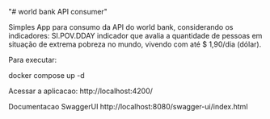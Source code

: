 "# world bank API consumer" 

Simples App para consumo da API do world bank, considerando os indicadores:
SI.POV.DDAY
indicador que avalia a quantidade de pessoas em situação de extrema pobreza no mundo, vivendo com até $ 1,90/dia (dólar).

Para executar:

docker compose up -d

Acessar a aplicacao:
http://localhost:4200/

Documentacao SwaggerUI
http://localhost:8080/swagger-ui/index.html

